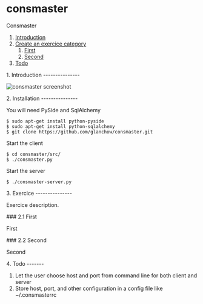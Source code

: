 consmaster
==========

Consmaster

1. [Introduction](#introduction)
2. [Create an exercice category](#exercice)
    1. [First](#exerciceFirst)
    2. [Second](#exerciceSecond)
3. [Todo](#todo)

<a name="introduction"/>
1. Introduction
---------------

![consmaster screenshot](https://raw.github.com/glanchow/consmaster/master/doc/screenshot.jpg)

<a name="installation"/>
2. Installation
---------------

You will need PySide and SqlAlchemy

    $ sudo apt-get install python-pyside
    $ sudo apt-get install python-sqlalchemy
    $ git clone https://github.com/glanchow/consmaster.git

Start the client

    $ cd consmaster/src/
    $ ./consmaster.py

Start the server

    $ ./consmaster-server.py

<a name="exercice"/>
3. Exercice
---------------

Exercice description.

<a name="exerciceFirst"/>
### 2.1 First

First

<a name="exerciceSecond"/>
### 2.2 Second

Second

<a name="todo"/>
4. Todo
-------

1. Let the user choose host and port from command line for both client and server
2. Store host, port, and other configuration in a config file like ~/.consmasterrc
